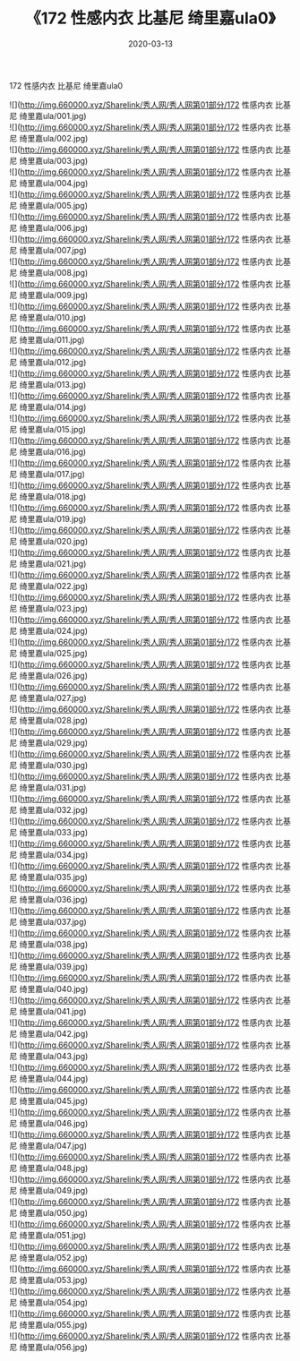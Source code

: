 ﻿---
layout: post
title:  《172 性感内衣 比基尼 绮里嘉ula0》
date:   2020-03-13
img: http://img.660000.xyz/Sharelink/秀人网/秀人网第01部分/172 性感内衣 比基尼 绮里嘉ula0/000.jpg
categories: [美女, 清纯, 唯美]
---

172 性感内衣 比基尼 绮里嘉ula0

  ![](http://img.660000.xyz/Sharelink/秀人网/秀人网第01部分/172 性感内衣 比基尼 绮里嘉ula/001.jpg) <br> ![](http://img.660000.xyz/Sharelink/秀人网/秀人网第01部分/172 性感内衣 比基尼 绮里嘉ula/002.jpg) <br> ![](http://img.660000.xyz/Sharelink/秀人网/秀人网第01部分/172 性感内衣 比基尼 绮里嘉ula/003.jpg) <br> ![](http://img.660000.xyz/Sharelink/秀人网/秀人网第01部分/172 性感内衣 比基尼 绮里嘉ula/004.jpg) <br> ![](http://img.660000.xyz/Sharelink/秀人网/秀人网第01部分/172 性感内衣 比基尼 绮里嘉ula/005.jpg) <br> ![](http://img.660000.xyz/Sharelink/秀人网/秀人网第01部分/172 性感内衣 比基尼 绮里嘉ula/006.jpg) <br> ![](http://img.660000.xyz/Sharelink/秀人网/秀人网第01部分/172 性感内衣 比基尼 绮里嘉ula/007.jpg) <br> ![](http://img.660000.xyz/Sharelink/秀人网/秀人网第01部分/172 性感内衣 比基尼 绮里嘉ula/008.jpg) <br> ![](http://img.660000.xyz/Sharelink/秀人网/秀人网第01部分/172 性感内衣 比基尼 绮里嘉ula/009.jpg) <br> ![](http://img.660000.xyz/Sharelink/秀人网/秀人网第01部分/172 性感内衣 比基尼 绮里嘉ula/010.jpg) <br> ![](http://img.660000.xyz/Sharelink/秀人网/秀人网第01部分/172 性感内衣 比基尼 绮里嘉ula/011.jpg) <br> ![](http://img.660000.xyz/Sharelink/秀人网/秀人网第01部分/172 性感内衣 比基尼 绮里嘉ula/012.jpg) <br> ![](http://img.660000.xyz/Sharelink/秀人网/秀人网第01部分/172 性感内衣 比基尼 绮里嘉ula/013.jpg) <br> ![](http://img.660000.xyz/Sharelink/秀人网/秀人网第01部分/172 性感内衣 比基尼 绮里嘉ula/014.jpg) <br> ![](http://img.660000.xyz/Sharelink/秀人网/秀人网第01部分/172 性感内衣 比基尼 绮里嘉ula/015.jpg) <br> ![](http://img.660000.xyz/Sharelink/秀人网/秀人网第01部分/172 性感内衣 比基尼 绮里嘉ula/016.jpg) <br> ![](http://img.660000.xyz/Sharelink/秀人网/秀人网第01部分/172 性感内衣 比基尼 绮里嘉ula/017.jpg) <br> ![](http://img.660000.xyz/Sharelink/秀人网/秀人网第01部分/172 性感内衣 比基尼 绮里嘉ula/018.jpg) <br> ![](http://img.660000.xyz/Sharelink/秀人网/秀人网第01部分/172 性感内衣 比基尼 绮里嘉ula/019.jpg) <br> ![](http://img.660000.xyz/Sharelink/秀人网/秀人网第01部分/172 性感内衣 比基尼 绮里嘉ula/020.jpg) <br> ![](http://img.660000.xyz/Sharelink/秀人网/秀人网第01部分/172 性感内衣 比基尼 绮里嘉ula/021.jpg) <br> ![](http://img.660000.xyz/Sharelink/秀人网/秀人网第01部分/172 性感内衣 比基尼 绮里嘉ula/022.jpg) <br> ![](http://img.660000.xyz/Sharelink/秀人网/秀人网第01部分/172 性感内衣 比基尼 绮里嘉ula/023.jpg) <br> ![](http://img.660000.xyz/Sharelink/秀人网/秀人网第01部分/172 性感内衣 比基尼 绮里嘉ula/024.jpg) <br> ![](http://img.660000.xyz/Sharelink/秀人网/秀人网第01部分/172 性感内衣 比基尼 绮里嘉ula/025.jpg) <br> ![](http://img.660000.xyz/Sharelink/秀人网/秀人网第01部分/172 性感内衣 比基尼 绮里嘉ula/026.jpg) <br> ![](http://img.660000.xyz/Sharelink/秀人网/秀人网第01部分/172 性感内衣 比基尼 绮里嘉ula/027.jpg) <br> ![](http://img.660000.xyz/Sharelink/秀人网/秀人网第01部分/172 性感内衣 比基尼 绮里嘉ula/028.jpg) <br> ![](http://img.660000.xyz/Sharelink/秀人网/秀人网第01部分/172 性感内衣 比基尼 绮里嘉ula/029.jpg) <br> ![](http://img.660000.xyz/Sharelink/秀人网/秀人网第01部分/172 性感内衣 比基尼 绮里嘉ula/030.jpg) <br> ![](http://img.660000.xyz/Sharelink/秀人网/秀人网第01部分/172 性感内衣 比基尼 绮里嘉ula/031.jpg) <br> ![](http://img.660000.xyz/Sharelink/秀人网/秀人网第01部分/172 性感内衣 比基尼 绮里嘉ula/032.jpg) <br> ![](http://img.660000.xyz/Sharelink/秀人网/秀人网第01部分/172 性感内衣 比基尼 绮里嘉ula/033.jpg) <br> ![](http://img.660000.xyz/Sharelink/秀人网/秀人网第01部分/172 性感内衣 比基尼 绮里嘉ula/034.jpg) <br> ![](http://img.660000.xyz/Sharelink/秀人网/秀人网第01部分/172 性感内衣 比基尼 绮里嘉ula/035.jpg) <br> ![](http://img.660000.xyz/Sharelink/秀人网/秀人网第01部分/172 性感内衣 比基尼 绮里嘉ula/036.jpg) <br> ![](http://img.660000.xyz/Sharelink/秀人网/秀人网第01部分/172 性感内衣 比基尼 绮里嘉ula/037.jpg) <br> ![](http://img.660000.xyz/Sharelink/秀人网/秀人网第01部分/172 性感内衣 比基尼 绮里嘉ula/038.jpg) <br> ![](http://img.660000.xyz/Sharelink/秀人网/秀人网第01部分/172 性感内衣 比基尼 绮里嘉ula/039.jpg) <br> ![](http://img.660000.xyz/Sharelink/秀人网/秀人网第01部分/172 性感内衣 比基尼 绮里嘉ula/040.jpg) <br> ![](http://img.660000.xyz/Sharelink/秀人网/秀人网第01部分/172 性感内衣 比基尼 绮里嘉ula/041.jpg) <br> ![](http://img.660000.xyz/Sharelink/秀人网/秀人网第01部分/172 性感内衣 比基尼 绮里嘉ula/042.jpg) <br> ![](http://img.660000.xyz/Sharelink/秀人网/秀人网第01部分/172 性感内衣 比基尼 绮里嘉ula/043.jpg) <br> ![](http://img.660000.xyz/Sharelink/秀人网/秀人网第01部分/172 性感内衣 比基尼 绮里嘉ula/044.jpg) <br> ![](http://img.660000.xyz/Sharelink/秀人网/秀人网第01部分/172 性感内衣 比基尼 绮里嘉ula/045.jpg) <br> ![](http://img.660000.xyz/Sharelink/秀人网/秀人网第01部分/172 性感内衣 比基尼 绮里嘉ula/046.jpg) <br> ![](http://img.660000.xyz/Sharelink/秀人网/秀人网第01部分/172 性感内衣 比基尼 绮里嘉ula/047.jpg) <br> ![](http://img.660000.xyz/Sharelink/秀人网/秀人网第01部分/172 性感内衣 比基尼 绮里嘉ula/048.jpg) <br> ![](http://img.660000.xyz/Sharelink/秀人网/秀人网第01部分/172 性感内衣 比基尼 绮里嘉ula/049.jpg) <br> ![](http://img.660000.xyz/Sharelink/秀人网/秀人网第01部分/172 性感内衣 比基尼 绮里嘉ula/050.jpg) <br> ![](http://img.660000.xyz/Sharelink/秀人网/秀人网第01部分/172 性感内衣 比基尼 绮里嘉ula/051.jpg) <br> ![](http://img.660000.xyz/Sharelink/秀人网/秀人网第01部分/172 性感内衣 比基尼 绮里嘉ula/052.jpg) <br> ![](http://img.660000.xyz/Sharelink/秀人网/秀人网第01部分/172 性感内衣 比基尼 绮里嘉ula/053.jpg) <br> ![](http://img.660000.xyz/Sharelink/秀人网/秀人网第01部分/172 性感内衣 比基尼 绮里嘉ula/054.jpg) <br> ![](http://img.660000.xyz/Sharelink/秀人网/秀人网第01部分/172 性感内衣 比基尼 绮里嘉ula/055.jpg) <br> ![](http://img.660000.xyz/Sharelink/秀人网/秀人网第01部分/172 性感内衣 比基尼 绮里嘉ula/056.jpg) <br>